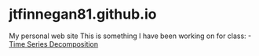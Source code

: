 # jtfinnegan81.github.io
My personal web site
This is something I have been working on for class:
-[Time Series Decomposition](/timeSeries)
